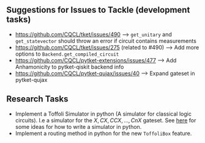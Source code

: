 ## Suggestions for Issues to Tackle (development tasks)

- https://github.com/CQCL/tket/issues/490 --> `get_unitary` and `get_statevector` should throw an error if circuit contains measurements
- https://github.com/CQCL/tket/issues/275 (related to #490) --> Add more options to `Backend.get_compiled_circuit`
- https://github.com/CQCL/pytket-extensions/issues/477 --> Add Anhamonicity to pytket-qiskit backend info
- https://github.com/CQCL/pytket-qujax/issues/40 --> Expand gateset in pytket-qujax


## Research Tasks
- Implement a Toffoli Simulator in python (A simulator for classical logic circuits). I.e a simulator for the ${X, CX, CCX, ..., CnX}$ gateset. See [here](https://barghouthi.github.io/2021/08/05/quantum/) for some ideas for how to write a simulator in python.
- Implement a routing method in python for the new `ToffoliBox` feature.





